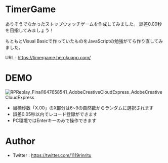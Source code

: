 # TimerGame
ありそうでなかったストップウォッチゲームを作成してみました。
誤差0.00秒を目指してみましょう！

もともとVisual Basicで作っていたものをJavaScriptの勉強がてら作り直してみました。

URL : https://timergame.herokuapp.com/

# DEMO
![RPReplay_Final1647658541_AdobeCreativeCloudExpress_AdobeCreativeCloudExpress](https://user-images.githubusercontent.com/66721669/159105329-ab604b25-c122-448d-97fb-f00aa03ef1a0.gif)

* 目標秒数「X.00」のX部分は6~9の自然数からランダムに選択されます
* 誤差0.05秒以内でレコード登録ができます
* PC環境ではEnterキーのみで操作できます

# Author
* Twitter : https://twitter.com/1119rinritu
